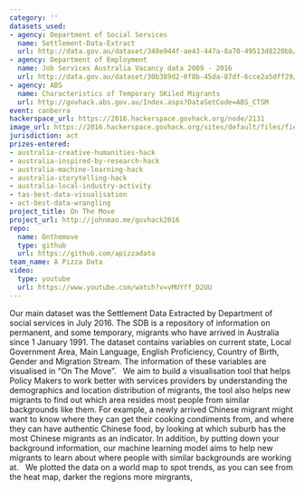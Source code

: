 ```yaml
---
category: ''
datasets_used:
- agency: Department of Social Services
  name: Settlement-Data-Extract
  url: http://data.gov.au/dataset/340e944f-ae43-447a-8a70-49513d8220bb/resource/4992a99f-2a83-4b90-8dd4-a99e2eef6da1/download/Settlement-Data-Extract.xlsx
- agency: Department of Employment
  name: Job Services Australia Vacancy data 2009 - 2016
  url: http://data.gov.au/dataset/30b389d2-0f8b-45da-87df-6cce2a5dff29/resource/cd69ad9b-428b-46b2-9edc-368fdd4daea6/download/JPO-coded.csv
- agency: ABS
  name: Characteristics of Temporary SKiled Migrants
  url: http://govhack.abs.gov.au/Index.aspx?DataSetCode=ABS_CTSM
event: canberra
hackerspace_url: https://2016.hackerspace.govhack.org/node/2131
image_url: https://2016.hackerspace.govhack.org/sites/default/files/field/image/Logo_0.png
jurisdiction: act
prizes-entered:
- australia-creative-humanities-hack
- australia-inspired-by-research-hack
- australia-machine-learning-hack
- australia-storytelling-hack
- australia-local-industry-activity
- tas-best-data-visualisation
- act-best-data-wrangling
project_title: On The Move
project_url: http://johnmao.me/govhack2016
repo:
  name: Onthemove
  type: github
  url: https://github.com/apizzadata
team_name: A Pizza Data
video:
  type: youtube
  url: https://www.youtube.com/watch?v=vMUYff_D2UU
---
```


​​​​​​​Our main dataset was the Settlement Data Extracted by Department of social services in July 2016. The SDB is a repository of information on permanent, and some temporary, migrants who have arrived in Australia since 1 January 1991. The dataset contains variables on current state, Local Government Area, Main Language, English Proficiency, Country of Birth, Gender and Migration Stream. The information of these variables are visualised in “On The Move”.
 
We aim to build a visualisation tool that helps Policy Makers to work better with services providers by understanding the demographics and location distribution of migrants, the tool also helps new migrants to find out which area resides most people from similar backgrounds like them. For example, a newly arrived Chinese migrant might want to know where they can get their cooking condiments from, and where they can have authentic Chinese food, by looking at which suburb has the most Chinese migrants as an indicator. In addition, by putting down your background information, our machine learning model aims to help new migrants to learn about where people with similar backgrounds are working at.
 
We plotted the data on a world map to spot trends, as you can see from the heat map, darker the regions more mirgrants,